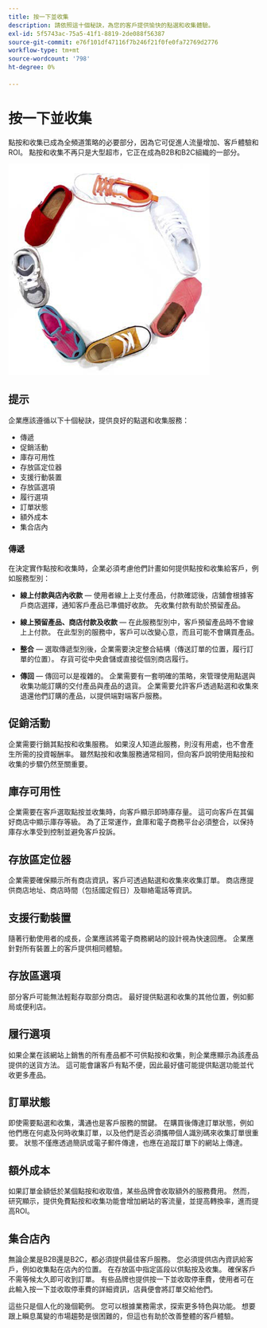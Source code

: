 ```yaml
---
title: 按一下並收集
description: 請依照這十個秘訣，為您的客戶提供愉快的點選和收集體驗。
exl-id: 5f5743ac-75a5-41f1-8819-2de088f56387
source-git-commit: e76f101df47116f7b246f21f0fe0fa72769d2776
workflow-type: tm+mt
source-wordcount: '798'
ht-degree: 0%

---
```


# 按一下並收集

點按和收集已成為全頻道策略的必要部分，因為它可促進人流量增加、客戶體驗和ROI。 點按和收集不再只是大型超市，它正在成為B2B和B2C組織的一部分。

![圓形鞋子](../../assets/playbooks/shoes.png)

## 提示

企業應該遵循以下十個秘訣，提供良好的點選和收集服務：

- 傳遞
- 促銷活動
- 庫存可用性
- 存放區定位器
- 支援行動裝置
- 存放區選項
- 履行選項
- 訂單狀態
- 額外成本
- 集合店內

### 傳遞

在決定實作點按和收集時，企業必須考慮他們計畫如何提供點按和收集給客戶，例如服務型別：

- **線上付款與店內收款** — 使用者線上上支付產品，付款確認後，店舖會根據客戶商店選擇，通知客戶產品已準備好收款。 先收集付款有助於預留產品。

- **線上預留產品、商店付款及收款** — 在此服務型別中，客戶預留產品時不會線上上付款。 在此型別的服務中，客戶可以改變心意，而且可能不會購買產品。

- **整合** — 選取傳遞型別後，企業需要決定整合結構（傳送訂單的位置，履行訂單的位置）。 存貨可從中央倉儲或直接從個別商店履行。

- **傳回** — 傳回可以是複雜的。 企業需要有一套明確的策略，來管理使用點選與收集功能訂購的交付產品與產品的退貨。 企業需要允許客戶透過點選和收集來退還他們訂購的產品，以提供端對端客戶服務。

## 促銷活動

企業需要行銷其點按和收集服務。 如果沒人知道此服務，則沒有用處，也不會產生所需的投資報酬率。 雖然點按和收集服務通常相同，但向客戶說明使用點按和收集的步驟仍然至關重要。

## 庫存可用性

企業需要在客戶選取點按並收集時，向客戶顯示即時庫存量。 這可向客戶在其偏好商店中顯示庫存等級。 為了正常運作，倉庫和電子商務平台必須整合，以保持庫存水準受到控制並避免客戶投訴。

## 存放區定位器

企業需要確保顯示所有商店資訊，客戶可透過點選和收集來收集訂單。 商店應提供商店地址、商店時間（包括國定假日）及聯絡電話等資訊。

## 支援行動裝置

隨著行動使用者的成長，企業應該將電子商務網站的設計視為快速回應。 企業應針對所有裝置上的客戶提供相同體驗。

## 存放區選項

部分客戶可能無法輕鬆存取部分商店。 最好提供點選和收集的其他位置，例如郵局或便利店。

## 履行選項

如果企業在該網站上銷售的所有產品都不可供點按和收集，則企業應顯示為該產品提供的送貨方法。 這可能會讓客戶有點不便，因此最好儘可能提供點選功能並代收更多產品。

## 訂單狀態

即使需要點選和收集，溝通也是客戶服務的關鍵。 在購買後傳達訂單狀態，例如他們應在何處及何時收集訂單，以及他們是否必須攜帶個人識別碼來收集訂單很重要。 狀態不僅應透過簡訊或電子郵件傳達，也應在追蹤訂單下的網站上傳達。

## 額外成本

如果訂單金額低於某個點按和收取值，某些品牌會收取額外的服務費用。 然而，研究顯示，提供免費點按和收集功能會增加網站的客流量，並提高轉換率，進而提高ROI。

## 集合店內

無論企業是B2B還是B2C，都必須提供最佳客戶服務。 您必須提供店內資訊給客戶，例如收集點在店內的位置。 在存放區中指定區段以供點按及收集。 確保客戶不需等候太久即可收到訂單。 有些品牌也提供按一下並收取停車費，使用者可在此輸入按一下並收取停車費的詳細資訊，店員便會將訂單交給他們。

這些只是個人化的幾個範例。 您可以根據業務需求，探索更多特色與功能。 想要跟上瞬息萬變的市場趨勢是很困難的，但這也有助於改善整體的客戶體驗。
